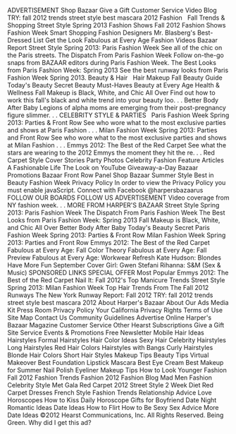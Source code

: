 ADVERTISEMENT Shop Bazaar Give a Gift Customer Service Video Blog TRY: fall 2012 trends street style best mascara 2012 Fashion   Fall Trends & Shopping Street Style Spring 2013 Fashion Shows Fall 2012 Fashion Shows Fashion Week Smart Shopping Fashion Designers Mr. Blasberg's Best-Dressed List Get the Look Fabulous at Every Age Fashion Videos Bazaar Report Street Style Spring 2013: Paris Fashion Week See all of the chic on the Paris streets. The Dispatch From Paris Fashion Week Follow on-the-go snaps from BAZAAR editors during Paris Fashion Week. The Best Looks from Paris Fashion Week: Spring 2013 See the best runway looks from Paris Fashion Week Spring 2013. Beauty & Hair   Hair Makeup Fall Beauty Guide Today's Beauty Secret Beauty Must-Haves Beauty at Every Age Health & Wellness Fall Makeup is Black, White, and Chic All Over Find out how to work this fall's black and white trend into your beauty loo. . . Better Body After Baby Legions of alpha moms are emerging from their post-pregnancy figure slimmer. . . CELEBRITY STYLE & PARTIES   Paris Fashion Week Spring 2013: Parties & Front Row See who wore what to the most exclusive parties and shows at Paris Fashion . . . Milan Fashion Week Spring 2013: Parties and Front Row See who wore what to the most exclusive parties and shows at Milan Fashion . . . Emmys 2012: The Best of the Red Carpet See what the stars are wearing to the 2012 Emmys the moment they hit the re. . . Red Carpet Style Cover Stories Party Photos Celebrity Fashion Feature Articles A Fashionable Life The Look on YouTube Giveaway-a-Day Bazaar Promotions Bazaar Front Row Panel Shop Bazaar Summer Style Best in Beauty Fashion Week Privacy Policy In order to view the Privacy Policy you must enable javaScript. Connect with Facebook @harpersbazaarus FOLLOW OUR BOARDS FOLLOW US ADVERTISEMENT Video coverage from NY fashion week. . . MORE FROM HARPER'S BAZAAR Street Style Spring 2013: Paris Fashion Week The Dispatch From Paris Fashion Week The Best Looks from Paris Fashion Week: Spring 2013 Fall Makeup is Black, White, and Chic All Over Better Body After Baby Today's Beauty Secret Paris Fashion Week Spring 2013: Parties & Front Row Milan Fashion Week Spring 2013: Parties and Front Row Emmys 2012: The Best of the Red Carpet Fabulous at Every Age: Fall Color Theory Fabulous at Every Age: Fall Preview Fabulous at Every Age: Workwear Refresh Kate Hudson: Blondes Have More Fun September Cover Girl: Gwen Stefani Rihanna: S&M (Sex & Music) SPONSORED LINKS SPECIAL OFFER Most Popular Emmys 2012: The Best of the Red Carpet Nail It: Fall 2012's Top Manicure Trends Street Style Spring 2013: Milan Fashion Week Top Hair Trends From The Fall 2012 Runways The New York Runway Report: Fall 2012 TRY: fall 2012 trends street style best mascara 2012 About Harper's Bazaar About Our Ads Media Kit Press Room Privacy Policy Your California Privacy Rights Terms of Use Site Map Contact Us Community Guidelines Advertise Online Harper's Bazaar Magazine Customer Service Other Hearst Subscriptions Give a Gift Site Service Events & Promotions Free Newsletter Mobile Hair Ideas Hairstyles Formal Hairstyles Hair Color Ideas Sexy Hair Celebrity Hairstyles Long Hairstyles Red Hair Colors Hairstyles with Bangs Curly Hairstyles Blonde Hair Colors Short Hair Styles Makeup Tips Beauty Tips Virtual Makeover Best Foundation Lipstick Mascara Best Eye Cream Best Makeup for Summer Nail Polish Eyeliner Makeup Tips How to Look Younger Fashion Fall 2012 Fashion Trends Fashion 2012 Fashion Blog Mad Men Fashion Celebrity Style Met Gala Red Carpet 2012 Street Style 2 Week Diet Red Carpet Dresses French Style Fashion Trends Relationship Advice Love Horoscopes How to Kiss Daily Horoscope Gifts for Boyfriend Date Night Romantic Ideas Date Ideas How to Flirt How to Be Sexy Sex Advice More Date Ideas ©2012 Hearst Communications, Inc. All Rights Reserved. Being Green. Why did I get this ad?